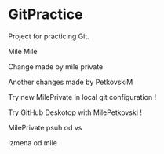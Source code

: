 # GitPractice
Project for practicing Git.

Mile Mile

Change made by mile private

Another changes made by PetkovskiM

Try new MilePrivate in local git configuration !

Try GitHub Deskotop with MilePetkovski ! 

MilePrivate psuh od vs

izmena od mile